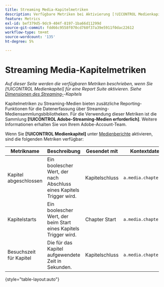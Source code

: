 ```yaml
---
title: Streaming Media-Kapitelmetriken
description: Verfügbare Metriken bei Aktivierung [!UICONTROL Medienkapiteln] für eine Report Suite.
feature: Metrics
exl-id: bef379d5-9dc9-404f-8197-1ba66d11299d
source-git-commit: fdd66c9558f070cd760f37a39e5911f0dac22612
workflow-type: tm+mt
source-wordcount: '135'
ht-degree: 5%

---
```


# Streaming Media-Kapitelmetriken

*Auf dieser Seite werden die verfügbaren Metriken beschrieben, wenn Sie [!UICONTROL Medienkapitel] für eine Report Suite aktivieren. Siehe [Dimensionen des Streaming-](../dimensions/sm-chapters.md)-Kapitels*

Kapitelmetriken zu Streaming-Medien bieten zusätzliche Reporting-Funktionen für die Datenerfassung über Streaming-Mediensammlungsbibliotheken. Für die Verwendung dieser Metriken ist die Sammlung **[!UICONTROL Adobe-Streaming-Medien erforderlich]**. Weitere Informationen erhalten Sie von Ihrem Adobe-Account-Team.

Wenn Sie **[!UICONTROL Medienkapitel]** unter [Medienberichte](/help/admin/admin/c-manage-report-suites/c-edit-report-suites/media-management.md) aktivieren, sind die folgenden Metriken verfügbar:

| Metrikname | Beschreibung | Gesendet mit | Kontextdatenvariable |
| --- | --- | --- | --- |
| Kapitel abgeschlossen | Ein boolescher Wert, der nach Abschluss eines Kapitels Trigger wird. | Kapitelschluss | `a.media.chapter.complete` |
| Kapitelstarts | Ein boolescher Wert, der beim Start eines Kapitels Trigger wird. | Chapter Start | `a.media.chapter.view` |
| Besuchszeit für Kapitel | Die für das Kapitel aufgewendete Zeit in Sekunden. | Kapitelschluss | `a.media.chapter.timePlayed` |

{style="table-layout:auto"}
